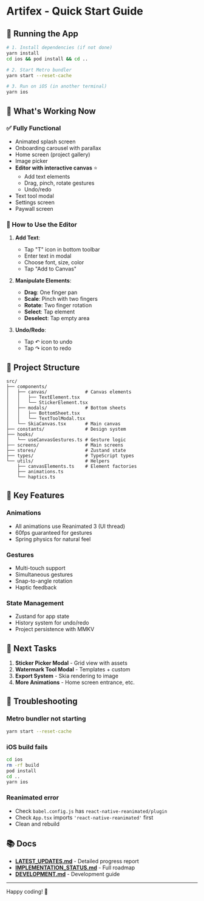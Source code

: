 # Artifex - Quick Start Guide

## 🚀 Running the App

```bash
# 1. Install dependencies (if not done)
yarn install
cd ios && pod install && cd ..

# 2. Start Metro bundler
yarn start --reset-cache

# 3. Run on iOS (in another terminal)
yarn ios
```

## 🎯 What's Working Now

### ✅ Fully Functional
- Animated splash screen
- Onboarding carousel with parallax
- Home screen (project gallery)
- Image picker
- **Editor with interactive canvas** ⭐
  - Add text elements
  - Drag, pinch, rotate gestures
  - Undo/redo
- Text tool modal
- Settings screen
- Paywall screen

### 🔧 How to Use the Editor

1. **Add Text**:
   - Tap "T" icon in bottom toolbar
   - Enter text in modal
   - Choose font, size, color
   - Tap "Add to Canvas"

2. **Manipulate Elements**:
   - **Drag**: One finger pan
   - **Scale**: Pinch with two fingers
   - **Rotate**: Two finger rotation
   - **Select**: Tap element
   - **Deselect**: Tap empty area

3. **Undo/Redo**:
   - Tap ↶ icon to undo
   - Tap ↷ icon to redo

## 📂 Project Structure

```
src/
├── components/
│   ├── canvas/              # Canvas elements
│   │   ├── TextElement.tsx
│   │   └── StickerElement.tsx
│   ├── modals/              # Bottom sheets
│   │   ├── BottomSheet.tsx
│   │   └── TextToolModal.tsx
│   └── SkiaCanvas.tsx       # Main canvas
├── constants/               # Design system
├── hooks/
│   └── useCanvasGestures.ts # Gesture logic
├── screens/                 # Main screens
├── stores/                  # Zustand state
├── types/                   # TypeScript types
└── utils/                   # Helpers
    ├── canvasElements.ts    # Element factories
    ├── animations.ts
    └── haptics.ts
```

## 🎨 Key Features

### Animations
- All animations use Reanimated 3 (UI thread)
- 60fps guaranteed for gestures
- Spring physics for natural feel

### Gestures
- Multi-touch support
- Simultaneous gestures
- Snap-to-angle rotation
- Haptic feedback

### State Management
- Zustand for app state
- History system for undo/redo
- Project persistence with MMKV

## 📝 Next Tasks

1. **Sticker Picker Modal** - Grid view with assets
2. **Watermark Tool Modal** - Templates + custom
3. **Export System** - Skia rendering to image
4. **More Animations** - Home screen entrance, etc.

## 🐛 Troubleshooting

### Metro bundler not starting
```bash
yarn start --reset-cache
```

### iOS build fails
```bash
cd ios
rm -rf build
pod install
cd ..
yarn ios
```

### Reanimated error
- Check `babel.config.js` has `react-native-reanimated/plugin`
- Check `App.tsx` imports `'react-native-reanimated'` first
- Clean and rebuild

## 📚 Docs

- **[LATEST_UPDATES.md](LATEST_UPDATES.md)** - Detailed progress report
- **[IMPLEMENTATION_STATUS.md](IMPLEMENTATION_STATUS.md)** - Full roadmap
- **[DEVELOPMENT.md](DEVELOPMENT.md)** - Development guide

---

Happy coding! 🎉
